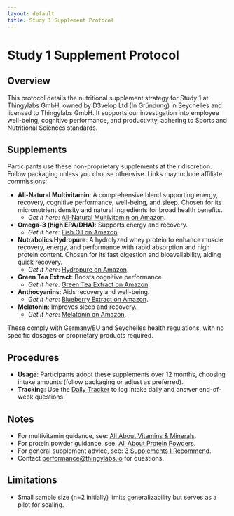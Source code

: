 ```yaml
---
layout: default
title: Study 1 Supplement Protocol
---
```


<!-- docs/s1-supplement-protocol.md -->
# Study 1 Supplement Protocol

## Overview
This protocol details the nutritional supplement strategy for Study 1 at Thingylabs GmbH, owned by D3velop Ltd (In Gründung) in Seychelles and licensed to Thingylabs GmbH. It supports our investigation into employee well-being, cognitive performance, and productivity, adhering to Sports and Nutritional Sciences standards.

## Supplements
Participants use these non-proprietary supplements at their discretion. Follow packaging unless you choose otherwise. Links may include affiliate commissions:

- **All-Natural Multivitamin**: A comprehensive blend supporting energy, recovery, cognitive performance, well-being, and sleep. Chosen for its micronutrient density and natural ingredients for broad health benefits.  
  - *Get it here*: [All-Natural Multivitamin on Amazon](https://www.amazon.de/VITACTIV-Multi-Green-Life-Multivitamin/dp/B00URLMWN0?tag=thingylabs-20).
- **Omega-3 (high EPA/DHA)**: Supports energy and recovery.  
  - *Get it here*: [Fish Oil on Amazon](https://www.amazon.de/gp/product/B00ELIYSR8?tag=thingylabs-20).
- **Nutrabolics Hydropure**: A hydrolyzed whey protein to enhance muscle recovery, energy, and performance with rapid absorption and high protein content. Chosen for its fast digestion and bioavailability, aiding quick recovery.  
  - *Get it here*: [Hydropure on Amazon](https://www.amazon.de/NUTRABOLICS-Hydropure-Strawberry-Cream-Pack/dp/B07RNW49Q7?tag=thingylabs-20).
- **Green Tea Extract**: Boosts cognitive performance.  
  - *Get it here*: [Green Tea Extract on Amazon](https://www.amazon.de/gp/product/B002GYMHKY?tag=thingylabs-20).
- **Anthocyanins**: Aids recovery and well-being.  
  - *Get it here*: [Blueberry Extract on Amazon](https://www.amazon.de/gp/product/B01FLRR5KO?tag=thingylabs-20).
- **Melatonin**: Improves sleep and recovery.  
  - *Get it here*: [Melatonin on Amazon](https://www.amazon.de/gp/product/B09T2NTNL8?tag=thingylabs-20).

These comply with Germany/EU and Seychelles health regulations, with no specific dosages or proprietary products required.

## Procedures
- **Usage**: Participants adopt these supplements over 12 months, choosing intake amounts (follow packaging or adjust as preferred).
- **Tracking**: Use the [Daily Tracker](surveys/s1-daily-tracker) to log intake daily and answer end-of-week questions.

## Notes
- For multivitamin guidance, see: [All About Vitamins & Minerals](https://www.precisionnutrition.com/all-about-vitamins-minerals).
- For protein powder guidance, see: [All About Protein Powders](https://www.precisionnutrition.com/all-about-protein-powders).
- For general supplement advice, see: [3 Supplements I Recommend](https://www.precisionnutrition.com/3-supplements-i-recommend).
- Contact [performance@thingylabs.io](mailto:performance@thingylabs.io) for questions.

## Limitations
- Small sample size (n=2 initially) limits generalizability but serves as a pilot for scaling.

